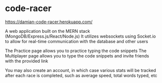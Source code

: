 # code-racer
https://damian-code-racer.herokuapp.com/

A web application built on the MERN stack (MongoDB/Express.js/React/Node.js)
It utilizes websockets using Socket.io to allow for real-time communication with the database and other users

The Practice page allows you to practice typing the code snippets 
The Multiplayer page allows you to type the code snippets and invite friends with the provided link

You may also create an account, in which case various stats will be tracked after each race is completed, such as average speed, total words typed, etc
